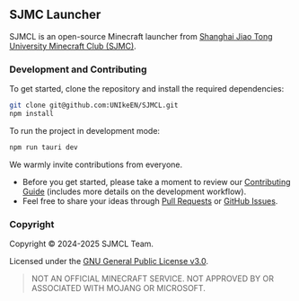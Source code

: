 ## SJMC Launcher

SJMCL is an open-source Minecraft launcher from [Shanghai Jiao Tong University Minecraft Club (SJMC)](https://mc.sjtu.cn/welcome/content/3/).

### Development and Contributing

To get started, clone the repository and install the required dependencies:

```bash
git clone git@github.com:UNIkeEN/SJMCL.git
npm install
```

To run the project in development mode:

```bash
npm run tauri dev
```

We warmly invite contributions from everyone. 

* Before you get started, please take a moment to review our [Contributing Guide](https://github.com/UNIkeEN/SJMCL/blob/main/CONTRIBUTING.md) (includes more details on the development workflow). 
* Feel free to share your ideas through [Pull Requests](https://github.com/UNIkeEN/SJMCL/pulls) or [GitHub Issues](https://github.com/UNIkeEN/SJMCL/issues).

### Copyright

Copyright © 2024-2025 SJMCL Team.

Licensed under the [GNU General Public License v3.0](/LICENSE.md).

> NOT AN OFFICIAL MINECRAFT SERVICE. NOT APPROVED BY OR ASSOCIATED WITH MOJANG OR MICROSOFT.
